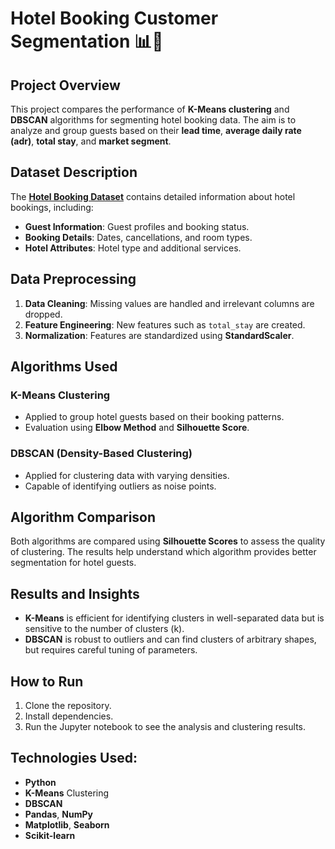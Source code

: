 # Hotel Booking Customer Segmentation 📊🏨

## Project Overview
This project compares the performance of **K-Means clustering** and **DBSCAN** algorithms for segmenting hotel booking data. The aim is to analyze and group guests based on their **lead time**, **average daily rate (adr)**, **total stay**, and **market segment**.

## Dataset Description
The **[Hotel Booking Dataset](https://www.kaggle.com/datasets/saadharoon27/hotel-booking-dataset/data)** contains detailed information about hotel bookings, including:
- **Guest Information**: Guest profiles and booking status.
- **Booking Details**: Dates, cancellations, and room types.
- **Hotel Attributes**: Hotel type and additional services.

## Data Preprocessing
1. **Data Cleaning**: Missing values are handled and irrelevant columns are dropped.
2. **Feature Engineering**: New features such as `total_stay` are created.
3. **Normalization**: Features are standardized using **StandardScaler**.

## Algorithms Used
### **K-Means Clustering**
- Applied to group hotel guests based on their booking patterns.
- Evaluation using **Elbow Method** and **Silhouette Score**.

### **DBSCAN (Density-Based Clustering)**
- Applied for clustering data with varying densities.
- Capable of identifying outliers as noise points.

## Algorithm Comparison
Both algorithms are compared using **Silhouette Scores** to assess the quality of clustering. The results help understand which algorithm provides better segmentation for hotel guests.

## Results and Insights
- **K-Means** is efficient for identifying clusters in well-separated data but is sensitive to the number of clusters (k).
- **DBSCAN** is robust to outliers and can find clusters of arbitrary shapes, but requires careful tuning of parameters.

## How to Run
1. Clone the repository.
2. Install dependencies.
3. Run the Jupyter notebook to see the analysis and clustering results.

## Technologies Used:
- **Python**
- **K-Means** Clustering
- **DBSCAN**
- **Pandas**, **NumPy**
- **Matplotlib**, **Seaborn**
- **Scikit-learn**
